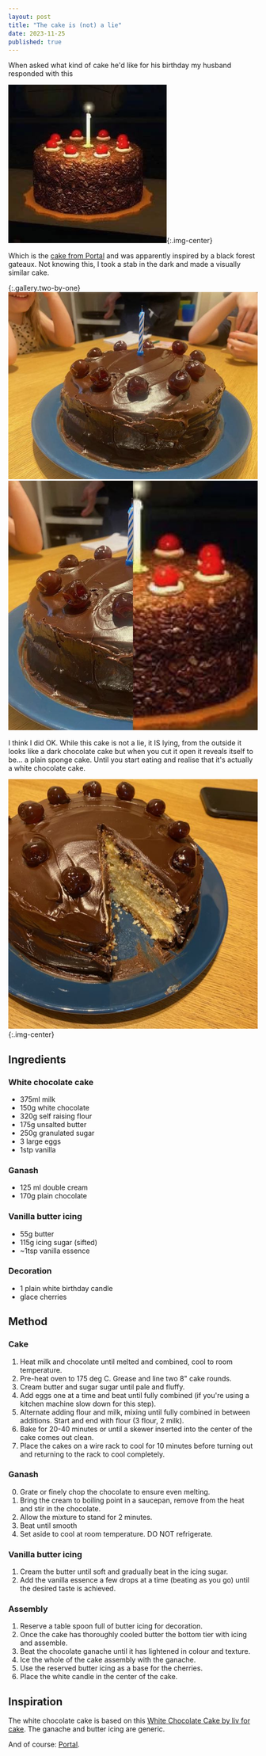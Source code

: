 ```yaml
---
layout: post
title: "The cake is (not) a lie"
date: 2023-11-25
published: true
---
```


When asked what kind of cake he'd like for his birthday my husband responded with this

![Portal Cake](/assets/2023-11-25-portal_cake.jpeg){:.img-center}

Which is the [cake from Portal](https://theportalwiki.com/wiki/Cake) and was apparently inspired by a black forest gateaux. Not knowing this, I took a stab in the dark and made a visually similar cake.

{:.gallery.two-by-one}
![Real cake](/assets/2023-11-15-real_cake.jpeg)
![Cake comparison](/assets/2023-11-25-cake_comparison.jpeg)

I think I did OK. While this cake is not a lie, it IS lying, from the outside it looks like a dark chocolate cake but when you cut it open it reveals itself to be... a plain sponge cake. Until you start eating and realise that it's actually a white chocolate cake.

![Sliced cake](/assets/2023-11-25-sliced_cake.jpeg){:.img-center}

## Ingredients

### White chocolate cake

- 375ml milk
- 150g white chocolate
- 320g self raising flour
- 175g unsalted butter
- 250g granulated sugar
- 3 large eggs
- 1stp vanilla

### Ganash

- 125 ml double cream
- 170g plain chocolate

### Vanilla butter icing

- 55g butter
- 115g icing sugar (sifted)
- ~1tsp vanilla essence

### Decoration

- 1 plain white birthday candle
- glace cherries

## Method

### Cake

1. Heat milk and chocolate until melted and combined, cool to room temperature.
2. Pre-heat oven to 175 deg C. Grease and line two 8" cake rounds.
3. Cream butter and sugar sugar until pale and fluffy.
4. Add eggs one at a time and beat until fully combined (if you're using a kitchen machine slow down for this step).
5. Alternate adding flour and milk, mixing until fully combined in between additions. Start and end with flour (3 flour, 2 milk).
6. Bake for 20-40 minutes or until a skewer inserted into the center of the cake comes out clean.
7. Place the cakes on a wire rack to cool for 10 minutes before turning out and returning to the rack to cool completely.

### Ganash

0. Grate or finely chop the chocolate to ensure even melting.
1. Bring the cream to boiling point in a saucepan, remove from the heat and stir in the chocolate.
2. Allow the mixture to stand for 2 minutes.
3. Beat until smooth
4. Set aside to cool at room temperature. DO NOT refrigerate.

### Vanilla butter icing

1. Cream the butter until soft and gradually beat in the icing sugar.
2. Add the vanilla essence a few drops at a time (beating as you go) until the desired taste is achieved.

### Assembly

1. Reserve a table spoon full of butter icing for decoration.
2. Once the cake has thoroughly cooled butter the bottom tier with icing and assemble.
3. Beat the chocolate ganache until it has lightened in colour and texture.
4. Ice the whole of the cake assembly with the ganache.
5. Use the reserved butter icing as a base for the cherries.
6. Place the white candle in the center of the cake.

## Inspiration

The white chocolate cake is based on this [White Chocolate Cake by liv for cake](https://livforcake.com/white-chocolate-cake/). The ganache and butter icing are generic.

And of course: [Portal](https://store.steampowered.com/app/400/Portal/).